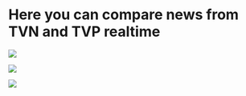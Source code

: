 # Here you can compare news from TVN and TVP realtime

![](https://i.imgur.com/lGCa3DW.png)

![](https://i.imgur.com/qNylalq.png)

![](https://i.imgur.com/id9gj8q.png)
